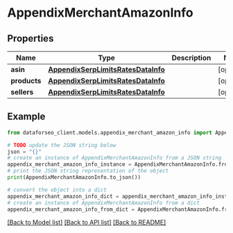 # AppendixMerchantAmazonInfo


## Properties

Name | Type | Description | Notes
------------ | ------------- | ------------- | -------------
**asin** | [**AppendixSerpLimitsRatesDataInfo**](AppendixSerpLimitsRatesDataInfo.md) |  | [optional] 
**products** | [**AppendixSerpLimitsRatesDataInfo**](AppendixSerpLimitsRatesDataInfo.md) |  | [optional] 
**sellers** | [**AppendixSerpLimitsRatesDataInfo**](AppendixSerpLimitsRatesDataInfo.md) |  | [optional] 

## Example

```python
from dataforseo_client.models.appendix_merchant_amazon_info import AppendixMerchantAmazonInfo

# TODO update the JSON string below
json = "{}"
# create an instance of AppendixMerchantAmazonInfo from a JSON string
appendix_merchant_amazon_info_instance = AppendixMerchantAmazonInfo.from_json(json)
# print the JSON string representation of the object
print(AppendixMerchantAmazonInfo.to_json())

# convert the object into a dict
appendix_merchant_amazon_info_dict = appendix_merchant_amazon_info_instance.to_dict()
# create an instance of AppendixMerchantAmazonInfo from a dict
appendix_merchant_amazon_info_from_dict = AppendixMerchantAmazonInfo.from_dict(appendix_merchant_amazon_info_dict)
```
[[Back to Model list]](../README.md#documentation-for-models) [[Back to API list]](../README.md#documentation-for-api-endpoints) [[Back to README]](../README.md)


